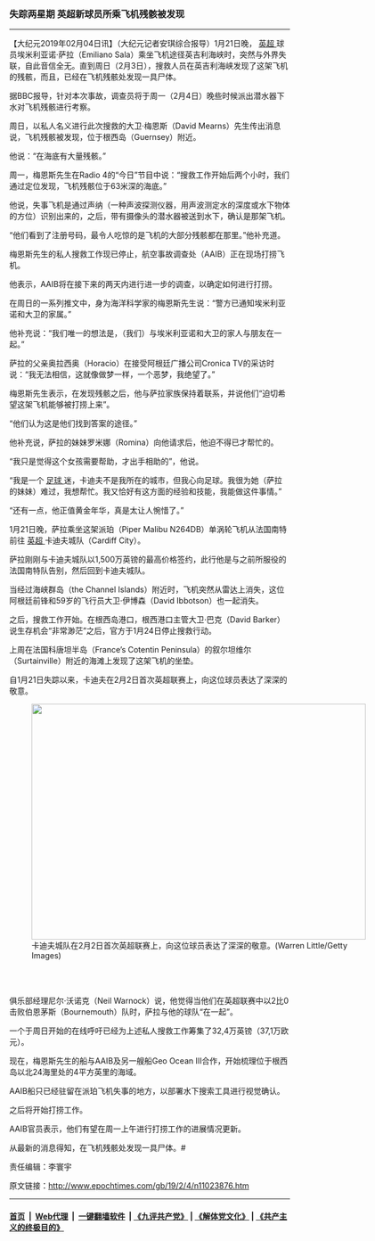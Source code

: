 ### 失踪两星期 英超新球员所乘飞机残骸被发现
------------------------

<p>
 【大纪元2019年02月04日讯】（大纪元记者安琪综合报导）1月21日晚，
 <a href="http://www.epochtimes.com/gb/tag/%E8%8B%B1%E8%B6%85.html">
  英超
 </a>
 球员埃米利亚诺‧萨拉（Emiliano Sala）乘坐飞机途径英吉利海峡时，突然与外界失联，自此音信全无。直到周日（2月3日），搜救人员在英吉利海峡发现了这架飞机的残骸，而且，已经在飞机残骸处发现一具尸体。
</p>
<p>
 <center>
 </center>
 据BBC报导，针对本次事故，调查员将于周一（2月4日）晚些时候派出潜水器下水对飞机残骸进行考察。
</p>
<p>
 周日，以私人名义进行此次搜救的大卫‧梅恩斯（David Mearns）先生传出消息说，飞机残骸被发现，位于根西岛（Guernsey）附近。
</p>
<p>
 <center>
 </center>
 他说：“在海底有大量残骸。”
</p>
<p>
 周一，梅恩斯先生在Radio 4的“今日”节目中说：“搜救工作开始后两个小时，我们通过定位发现，飞机残骸位于63米深的海底。”
</p>
<p>
 他说，失事飞机是通过声纳（一种声波探测仪器，用声波测定水的深度或水下物体的方位）识别出来的，之后，带有摄像头的潜水器被送到水下，确认是那架飞机。
</p>
<p>
 “他们看到了注册号码，最令人吃惊的是飞机的大部分残骸都在那里。”他补充道。
</p>
<p>
 梅恩斯先生的私人搜救工作现已停止，航空事故调查处（AAIB）正在现场打捞飞机。
</p>
<p>
 他表示，AAIB将在接下来的两天内进行进一步的调查，以确定如何进行打捞。
</p>
<p>
 在周日的一系列推文中，身为海洋科学家的梅恩斯先生说：“警方已通知埃米利亚诺和大卫的家属。”
</p>
<p>
 他补充说：“我们唯一的想法是，（我们）与埃米利亚诺和大卫的家人与朋友在一起。”
</p>
<p>
 <center>
 </center>
 萨拉的父亲奥拉西奥（Horacio）在接受阿根廷广播公司Cronica TV的采访时说：“我无法相信，这就像做梦一样，一个恶梦，我绝望了。”
</p>
<p>
 梅恩斯先生表示，在发现残骸之后，他与萨拉家族保持着联系，并说他们“迫切希望这架飞机能够被打捞上来”。
</p>
<p>
 “他们认为这是他们找到答案的途径。”
</p>
<p>
 他补充说，萨拉的妹妹罗米娜（Romina）向他请求后，他迫不得已才帮忙的。
</p>
<p>
 <center>
 </center>
 “我只是觉得这个女孩需要帮助，才出手相助的”，他说。
</p>
<p>
 “我是一个
 <a href="http://www.epochtimes.com/gb/tag/%E8%B6%B3%E7%90%83.html">
  足球
 </a>
 迷，卡迪夫不是我所在的城市，但我心向足球。我很为她（萨拉的妹妹）难过，我想帮忙。我又恰好有这方面的经验和技能，我能做这件事情。”
</p>
<p>
 “还有一点，他正值黄金年华，真是太让人惋惜了。”
</p>
<p>
 1月21日晚，萨拉乘坐这架派珀（Piper Malibu N264DB）单涡轮飞机从法国南特前往
 <a href="http://www.epochtimes.com/gb/tag/%E8%8B%B1%E8%B6%85.html">
  英超
 </a>
 卡迪夫城队（Cardiff City）。
</p>
<p>
 萨拉刚刚与卡迪夫城队以1,500万英镑的最高价格签约，此行他是与之前所服役的法国南特队告别，然后回到卡迪夫城队。
</p>
<p>
 当经过海峡群岛（the Channel Islands）附近时，飞机突然从雷达上消失，这位阿根廷前锋和59岁的飞行员大卫‧伊博森（David Ibbotson）也一起消失。
</p>
<p>
 <center>
 </center>
 <center>
 </center>
 之后，搜救工作开始。在根西岛港口，根西港口主管大卫‧巴克（David Barker）说生存机会“非常渺茫”之后，官方于1月24日停止搜救行动。
</p>
<p>
 上周在法国科唐坦半岛（France’s Cotentin Peninsula）的叙尔坦维尔（Surtainville）附近的海滩上发现了这架飞机的坐垫。
</p>
<p>
 自1月21日失踪以来，卡迪夫在2月2日首次英超联赛上，向这位球员表达了深深的敬意。
</p>
<figure class="wp-caption aligncenter" id="attachment_11023879" style="width: 600px">
 <a href="http://i.epochtimes.com/assets/uploads/2019/02/GettyImages-1092914394.jpg">
  <img alt="" class="wp-image-11023879 size-large" height="423" src="http://i.epochtimes.com/assets/uploads/2019/02/GettyImages-1092914394-600x423.jpg" width="600"/>
 </a>
 <br/><figcaption class="wp-caption-text">
  卡迪夫城队在2月2日首次英超联赛上，向这位球员表达了深深的敬意。(Warren Little/Getty Images)
 </figcaption><br/>
</figure><br/>
<p>
 <center>
 </center>
 俱乐部经理尼尔‧沃诺克（Neil Warnock）说，他觉得当他们在英超联赛中以2比0击败伯恩茅斯（Bournemouth）队时，萨拉与他的球队“在一起”。
</p>
<p>
 一个于周日开始的在线呼吁已经为上述私人搜救工作筹集了32,4万英镑（37,1万欧元）。
</p>
<p>
 现在，梅恩斯先生的船与AAIB及另一艘船Geo Ocean III合作，开始梳理位于根西岛以北24海里处的4平方英里的海域。
</p>
<p>
 AAIB船只已经驻留在派珀飞机失事的地方，以部署水下搜索工具进行视觉确认。
</p>
<p>
 之后将开始打捞工作。
</p>
<p>
 AAIB官员表示，他们有望在周一上午进行打捞工作的进展情况更新。
</p>
<p>
 从最新的消息得知，在飞机残骸处发现一具尸体。#
</p>
<p>
 <center>
 </center>
</p>
<p>
 责任编辑：李寰宇
</p>

原文链接：http://www.epochtimes.com/gb/19/2/4/n11023876.htm


------------------------
#### [首页](https://github.com/gfw-breaker/banned-news/blob/master/README.md) &nbsp;|&nbsp; [Web代理](https://github.com/labour-camp/helloworld) &nbsp;|&nbsp; [一键翻墙软件](https://github.com/gfw-breaker/nogfw/blob/master/README.md) &nbsp;| [《九评共产党》](https://github.com/gfw-breaker/9ping.md/blob/master/README.md#九评之一评共产党是什么) | [《解体党文化》](https://github.com/gfw-breaker/jtdwh.md/blob/master/README.md) | [《共产主义的终极目的》](https://github.com/gfw-breaker/gczydzjmd.md/blob/master/README.md)

